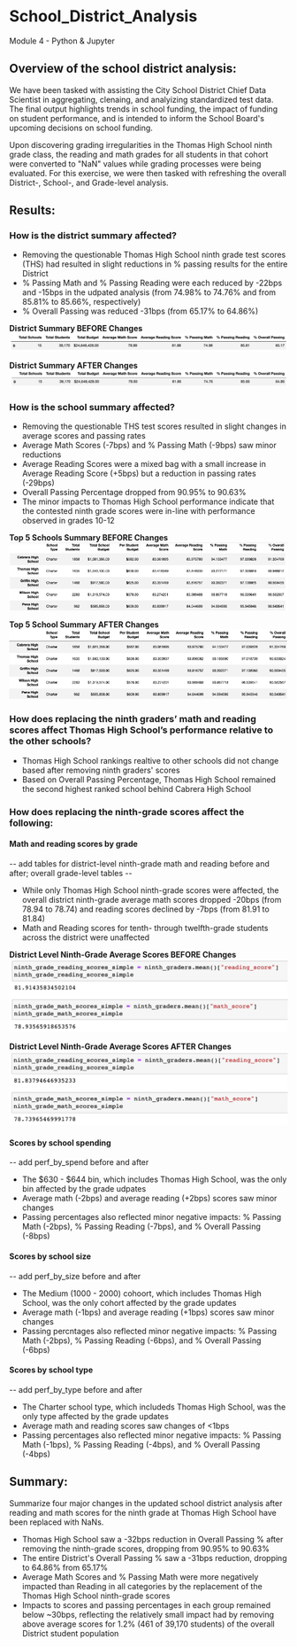 # School_District_Analysis
Module 4 - Python &amp; Jupyter

## Overview of the school district analysis: 
We have been tasked with assisting the City School District Chief Data Scientist in aggregating, clenaing, and analyizing standardized test data.  The final output highlights trends in school funding, the impact of funding on student performance, and is intended to inform the School Board's upcoming decisions on school funding. 

Upon discovering grading irregularities in the Thomas High School ninth grade class, the reading and math grades for all students in that cohort were converted to "NaN" values while grading processes were being evaluated.  For this exercise, we were then tasked with refreshing the overall District-, School-, and Grade-level analysis.

## Results: 

### How is the district summary affected?
- Removing the questionable Thomas High School ninth grade test scores (THS) had resulted in slight reductions in % passing results for the entire District
- % Passing Math and % Passing Reading were each reduced by -22bps and -15bps in the udpated analysis (from 74.98% to 74.76% and from 85.81% to 85.66%, respectively)
- % Overall Passing was reduced -31bps (from 65.17% to 64.86%)

**District Summary BEFORE Changes**
![district_summary_df_BEFORE](https://github.com/benclark62/School_District_Analysis/blob/main/Resources/district_summary_df_BEFORE.png)

**District Summary AFTER Changes**
![district_summary_df_AFTER](https://github.com/benclark62/School_District_Analysis/blob/main/Resources/district_summary_df_AFTER.png)


### How is the school summary affected?
- Removing the questionable THS test scores resulted in slight changes in average scores and passing rates
- Average Math Scores (-7bps) and % Passing Math (-9bps) saw minor reductions
- Average Reading Scores were a mixed bag with a small increase in Average Reading Score (+5bps) but a reduction in passing rates (-29bps)
- Overall Passing Percentage dropped from 90.95% to 90.63%
- The minor impacts to Thomas High School performance indicate that the contested ninth grade scores were in-line with performance observed in grades 10-12

**Top 5 Schools Summary BEFORE Changes**
![School Summary BEFORE](https://github.com/benclark62/School_District_Analysis/blob/main/Resources/ths_per_school_summary_df_BEFORE.png)

**Top 5 School Summary AFTER Changes**
![School Summary AFTER](https://github.com/benclark62/School_District_Analysis/blob/main/Resources/ths_per_school_summary_df_AFTER.png)


### How does replacing the ninth graders’ math and reading scores affect Thomas High School’s performance relative to the other schools?
- Thomas High School rankings realtive to other schools did not change based after removing ninth graders' scores
- Based on Overall Passing Percentage, Thomas High School remained the second highest ranked school behind Cabrera High School

### How does replacing the ninth-grade scores affect the following:
#### Math and reading scores by grade
-- add tables for district-level ninth-grade math and reading before and after; overall grade-level tables --
- While only Thomas High School ninth-grade scores were affected, the overall district ninth-grade average math scores dropped -20bps (from 78.94 to 78.74) and reading scores declined by -7bps (from 81.91 to 81.84)
- Math and Reading scores for tenth- through twelfth-grade students across the district were unaffected

**District Level Ninth-Grade Average Scores BEFORE Changes**
![Ninth Grade Averages BEFORE](https://github.com/benclark62/School_District_Analysis/blob/main/Resources/ninth-grade_averages_BEFORE.png)

**District Level Ninth-Grade Average Scores AFTER Changes**
![Ninth Grade Averages AFTER](https://github.com/benclark62/School_District_Analysis/blob/main/Resources/ninth-grade_average_scores_AFTER.png)

#### Scores by school spending
-- add perf_by_spend before and after
- The $630 - $644 bin, which includes Thomas High School, was the only bin affected by the grade udpates
- Average math (-2bps) and average reading (+2bps) scores saw minor changes
- Passing percentages also reflected minor negative impacts: % Passing Math (-2bps), % Passing Reading (-7bps), and % Overall Passing (-8bps)

#### Scores by school size
-- add perf_by_size before and after
- The Medium (1000 - 2000) cohoort, which includes Thomas High School, was the only cohort affected by the grade updates
- Average math (-1bps) and average reading (+1bps) scores saw minor changes
- Passing percntages also reflected minor negative impacts: % Passing Math (-2bps), % Passing Reading (-6bps), and % Overall Passing (-6bps)

#### Scores by school type
-- add perf_by_type before and after
- The Charter school type, which includeds Thomas High School, was the only type affected by the grade updates
- Average math and reading scores saw changes of <1bps
- Passing percentages also reflected minor negative impacts: % Passing Math (-1bps), % Passing Reading (-4bps), and % Overall Passing (-4bps)


## Summary: 
Summarize four major changes in the updated school district analysis after reading and math scores for the ninth grade at Thomas High School have been replaced with NaNs.
- Thomas High School saw a -32bps reduction in Overall Passing % after removing the ninth-grade scores, dropping from 90.95% to 90.63%
- The entire District's Overall Passing % saw a -31bps reduction, dropping to 64.86% from 65.17%
- Average Math Scores and % Passing Math were more negatively impacted than Reading in all categories by the replacement of the Thomas High School ninth-grade scores
- Impacts to scores and passing percentages in each group remained below ~30bps, reflecting the relatively small impact had by removing above average scores for 1.2% (461 of 39,170 students) of the overall District student population
